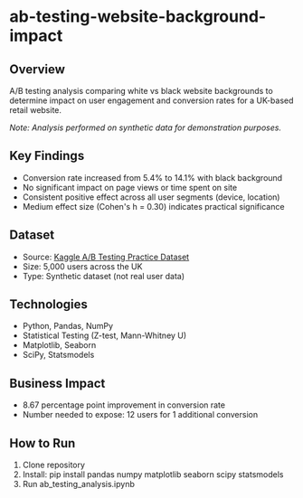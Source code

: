 # ab-testing-website-background-impact
## **Overview**
A/B testing analysis comparing white vs black website backgrounds to determine impact on user engagement and conversion rates for a UK-based retail website. 

*Note: Analysis performed on synthetic data for demonstration purposes.*
## **Key Findings**
- Conversion rate increased from 5.4% to 14.1% with black background
- No significant impact on page views or time spent on site
- Consistent positive effect across all user segments (device, location)
- Medium effect size (Cohen's h = 0.30) indicates practical significance
## **Dataset**
- Source: [Kaggle A/B Testing Practice Dataset](https://www.kaggle.com/datasets/adarsh0806/ab-testing-practice) 
- Size: 5,000 users across the UK
- Type: Synthetic dataset (not real user data)
## **Technologies**
- Python, Pandas, NumPy
- Statistical Testing (Z-test, Mann-Whitney U)
- Matplotlib, Seaborn
- SciPy, Statsmodels
## **Business Impact**
- 8.67 percentage point improvement in conversion rate
- Number needed to expose: 12 users for 1 additional conversion
## **How to Run**
1. Clone repository
2. Install: pip install pandas numpy matplotlib seaborn scipy statsmodels
3. Run ab_testing_analysis.ipynb
